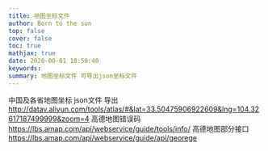 ```yaml
---
title: 地图坐标文件
author: Born to the sun
top: false
cover: false
toc: true
mathjax: true
date: 2020-00-01 18:50:40
keywords:
summary: 地图坐标文件 可导出json坐标文件
---
```

中国及各省地图坐标 json文件 导出
<http://datav.aliyun.com/tools/atlas/#&lat=33.50475906922609&lng=104.32617187499999&zoom=4>
高德地图错误码
<https://lbs.amap.com/api/webservice/guide/tools/info/>
高德地图部分接口
<https://lbs.amap.com/api/webservice/guide/api/georege>